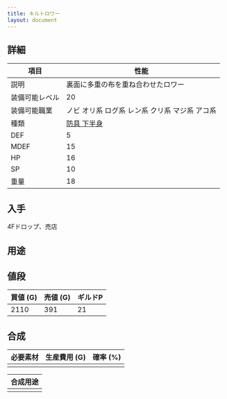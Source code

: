 ```yaml
---
title: キルトロワー
layout: document
---
```

## 詳細


|項目|性能|
|---|---|
|説明|裏面に多重の布を重ね合わせたロワー|
|装備可能レベル|20|
|装備可能職業|ノビ オリ系 ログ系 レン系 クリ系 マジ系 アコ系|
|種類|[防具 下半身](防具(下半身))|
|DEF|5|
|MDEF|15|
|HP|16|
|SP|10|
|重量|18|

## 入手

4Fドロップ、売店

## 用途


## 値段


|買値 (G)|売値 (G)|ギルドP|
|---|---|---|
|2110|391|21|

## 合成


|必要素材|生産費用 (G)|確率 (%)|
|---|---|---|
||||


|合成用途|
|---|
||